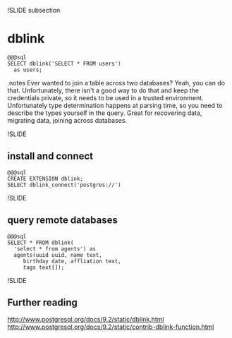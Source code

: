 !SLIDE subsection
# dblink
    @@@sql
    SELECT dblink('SELECT * FROM users')
      as users;

.notes Ever wanted to join a table across two databases? Yeah, you can do that. Unfortunately, there isn't a good way to do that and keep the credentials private, so it needs to be used in a trusted environment. Unfortunately type determination happens at parsing time, so you need to describe the types yourself in the query. Great for recovering data, migrating data, joining across databases.

!SLIDE
## install and connect
    @@@sql
    CREATE EXTENSION dblink;
    SELECT dblink_connect('postgres://')

!SLIDE
## query remote databases
    @@@sql
    SELECT * FROM dblink(
      'select * from agents') as 
      agents(uuid uuid, name text, 
         birthday date, affliation text,
         tags text[]);

!SLIDE
## Further reading

http://www.postgresql.org/docs/9.2/static/dblink.html
http://www.postgresql.org/docs/9.2/static/contrib-dblink-function.html

